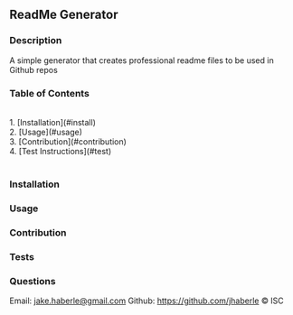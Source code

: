 
  
  ## ReadMe Generator

  ### Description
  A simple generator that creates professional readme files to be used in Github repos

  ### Table of Contents 
  <br>
  1. [Installation](#install)<br>
  2. [Usage](#usage)<br>
  3. [Contribution](#contribution)<br>
  4. [Test Instructions](#test)<br>
  <br>

  <a name="install"></a> 
  ### Installation
  

  <a name="usage"></a>
  ### Usage
  

  <a name="contribution"></a>
  ### Contribution
  

  <a name="test"></a>
  ### Tests
  

  ### Questions

  Email: jake.haberle@gmail.com
  Github: https://github.com/jhaberle
  © ISC 
